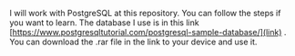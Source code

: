 I will work with PostgreSQL at this repository. You can follow the steps if you want to learn. The database I use is in this link [https://www.postgresqltutorial.com/postgresql-sample-database/](link) . You can download the .rar file in the link to your device and use it.
